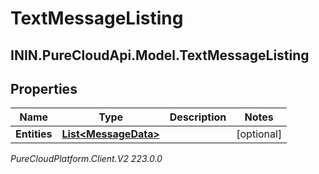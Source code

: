 # TextMessageListing

## ININ.PureCloudApi.Model.TextMessageListing

## Properties

|Name | Type | Description | Notes|
|------------ | ------------- | ------------- | -------------|
| **Entities** | [**List&lt;MessageData&gt;**](MessageData) |  | [optional] |



_PureCloudPlatform.Client.V2 223.0.0_
